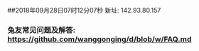##2018年09月28日07时12分07秒 新址: 142.93.80.157
### 兔友常见问题及解答: https://github.com/wanggonging/d/blob/w/FAQ.md
